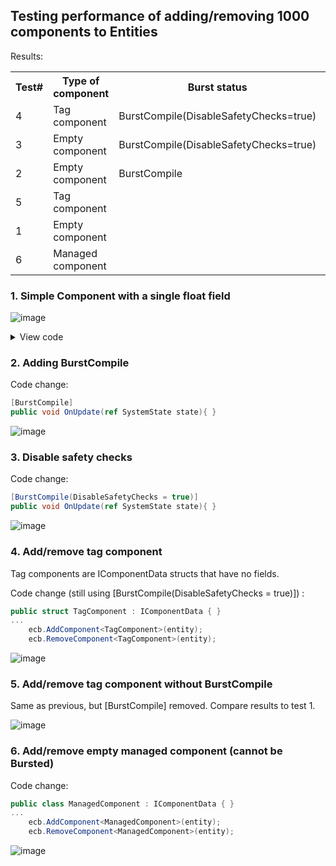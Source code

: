 ## Testing performance of adding/removing 1000 components to Entities

Results:

<table><tr><th>Test#</th><th>Type of component</th><th>Burst status</th><th>CPU time</th></tr>
    <tr><td>4</td><td>Tag component</td><td>BurstCompile(DisableSafetyChecks=true)</td><td>1.4 ms</td></tr>
    <tr><td>3</td><td>Empty component</td><td>BurstCompile(DisableSafetyChecks=true)</td><td>1.5 ms</td></tr>
    <tr><td>2</td><td>Empty component</td><td>BurstCompile</td><td>1.75 ms</td></tr>
    <tr><td>5</td><td>Tag component</td><td></td><td>2.39 ms</td></tr>
    <tr><td>1</td><td>Empty component</td><td></td><td>2.63 ms</td></tr>
    <tr><td>6</td><td>Managed component</td><td></td><td>8.68 ms</td></tr>
</table>

### 1. Simple Component with a single float field

![image](https://github.com/azarg/unity-learnings/assets/6077141/c6aa0775-ec79-4c97-a297-eae6088e5e37)


<details>
<summary>View code</summary>

```csharp
namespace Assets.Scripts.Systems
{
    public struct TestComponent : IComponentData { }
    public struct FloatComponent : IComponentData { public float Value; }

    public partial struct TestSystem : ISystem
    {
        static readonly ProfilerMarker __marker = new ProfilerMarker("MyMarker.AddRemoveComponent");

        public void OnCreate(ref SystemState state) {
            for (int i = 0; i < 1000; i++) {
                var entity = state.EntityManager.CreateEntity();
                state.EntityManager.AddComponent<TestComponent>(entity);
            }
        }

        public void OnUpdate(ref SystemState state) {
            __marker.Begin();
            var ecb = new EntityCommandBuffer(Allocator.Temp);
            foreach(var (_, entity) in SystemAPI.Query<TestComponent>().WithEntityAccess()) {
                ecb.AddComponent(entity, new FloatComponent { Value = 0f });
                ecb.RemoveComponent<FloatComponent>(entity);
            }
            ecb.Playback(state.EntityManager);
            ecb.Dispose();
            __marker.End();
        }
    }
}
```
</details>

### 2. Adding BurstCompile

Code change:

```csharp
[BurstCompile]
public void OnUpdate(ref SystemState state){ }
```

![image](https://github.com/azarg/unity-learnings/assets/6077141/f518c898-d914-44e2-b6f8-7e83a29f503c)

### 3. Disable safety checks

Code change:

```csharp
[BurstCompile(DisableSafetyChecks = true)]
public void OnUpdate(ref SystemState state){ }
```

![image](https://github.com/azarg/unity-learnings/assets/6077141/c51987a6-439b-49ec-9917-eb1fedaa1a44)

### 4. Add/remove tag component

Tag components are IComponentData structs that have no fields.

Code change (still using [BurstCompile(DisableSafetyChecks = true)]) :

```csharp
public struct TagComponent : IComponentData { }
...
    ecb.AddComponent<TagComponent>(entity);
    ecb.RemoveComponent<TagComponent>(entity);
```

![image](https://github.com/azarg/unity-learnings/assets/6077141/13a630ae-9fde-4050-989d-f2896acc94d7)

### 5. Add/remove tag component without BurstCompile

Same as previous, but [BurstCompile] removed.  Compare results to test 1.

![image](https://github.com/azarg/unity-learnings/assets/6077141/22c4ecb3-8ae3-4ad3-8a5e-f6f5efa0f4ba)

### 6. Add/remove empty managed component (cannot be Bursted)

Code change:

```csharp
public class ManagedComponent : IComponentData { }
...
    ecb.AddComponent<ManagedComponent>(entity);
    ecb.RemoveComponent<ManagedComponent>(entity);
```

![image](https://github.com/azarg/unity-learnings/assets/6077141/245c71f4-3157-4e84-911c-4d4ef7edf199)
